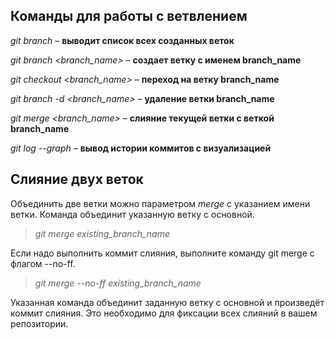 
## Команды для работы с ветвлением

*git branch* – **выводит список всех созданных веток**

*git branch <branch_name>* – **создает ветку с именем branch_name**

*git checkout <branch_name>* – **переход на ветку branch_name**

*git branch -d <branch_name>* – **удаление ветки branch_name**

*git merge <branch_name>* – **слияние текущей ветки с веткой branch_name**

*git log --graph* – **вывод истории коммитов с визуализацией**

## Слияние двух веток

Объединить две ветки можно параметром *merge* с указанием имени ветки. Команда объединит указанную ветку с основной.

>*git merge existing_branch_name*

Если надо выполнить коммит слияния, выполните команду git merge с флагом --no-ff.

>*git merge --no-ff existing_branch_name*

Указанная команда объединит заданную ветку с основной и произведёт коммит слияния. Это необходимо для фиксации всех слияний в вашем репозитории.
